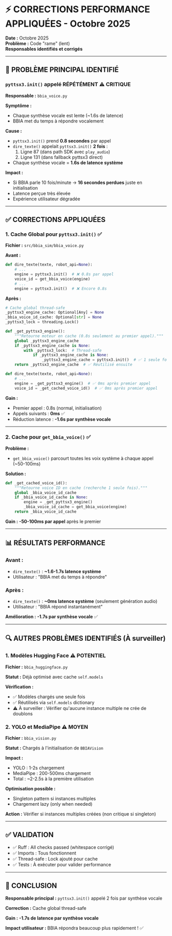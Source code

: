 # ⚡ CORRECTIONS PERFORMANCE APPLIQUÉES - Octobre 2025

**Date :** Octobre 2025  
**Problème :** Code "rame" (lent)  
**Responsables identifiés et corrigés**

---

## 🔴 **PROBLÈME PRINCIPAL IDENTIFIÉ**

### **`pyttsx3.init()` appelé RÉPÉTÉMENT** ⚠️ CRITIQUE

**Responsable :** `bbia_voice.py`

**Symptôme :**
- Chaque synthèse vocale est lente (~1.6s de latence)
- BBIA met du temps à répondre vocalement

**Cause :**
- `pyttsx3.init()` prend **0.8 secondes** par appel
- `dire_texte()` appelait `pyttsx3.init()` **2 fois** :
  1. Ligne 87 (dans path SDK avec `play_audio`)
  2. Ligne 131 (dans fallback pyttsx3 direct)
- Chaque synthèse vocale = **1.6s de latence système**

**Impact :**
- Si BBIA parle 10 fois/minute → **16 secondes perdues** juste en initialisation
- Latence perçue très élevée
- Expérience utilisateur dégradée

---

## ✅ **CORRECTIONS APPLIQUÉES**

### **1. Cache Global pour `pyttsx3.init()`** ✅

**Fichier :** `src/bbia_sim/bbia_voice.py`

**Avant :**
```python
def dire_texte(texte, robot_api=None):
    # ...
    engine = pyttsx3.init()  # ❌ 0.8s par appel
    voice_id = get_bbia_voice(engine)
    # ...
    engine = pyttsx3.init()  # ❌ Encore 0.8s
```

**Après :**
```python
# Cache global thread-safe
_pyttsx3_engine_cache: Optional[Any] = None
_bbia_voice_id_cache: Optional[str] = None
_pyttsx3_lock = threading.Lock()

def _get_pyttsx3_engine():
    """Retourne moteur en cache (0.8s seulement au premier appel)."""
    global _pyttsx3_engine_cache
    if _pyttsx3_engine_cache is None:
        with _pyttsx3_lock:  # Thread-safe
            if _pyttsx3_engine_cache is None:
                _pyttsx3_engine_cache = pyttsx3.init()  # ✅ 1 seule fois
    return _pyttsx3_engine_cache  # ✅ Réutilisé ensuite

def dire_texte(texte, robot_api=None):
    # ...
    engine = _get_pyttsx3_engine()  # ✅ 0ms après premier appel
    voice_id = _get_cached_voice_id()  # ✅ 0ms après premier appel
```

**Gain :**
- Premier appel : 0.8s (normal, initialisation)
- Appels suivants : **0ms** ✅
- Réduction latence : **-1.6s par synthèse vocale**

---

### **2. Cache pour `get_bbia_voice()`** ✅

**Problème :**
- `get_bbia_voice()` parcourt toutes les voix système à chaque appel (~50-100ms)

**Solution :**
```python
def _get_cached_voice_id():
    """Retourne voice ID en cache (recherche 1 seule fois)."""
    global _bbia_voice_id_cache
    if _bbia_voice_id_cache is None:
        engine = _get_pyttsx3_engine()
        _bbia_voice_id_cache = get_bbia_voice(engine)
    return _bbia_voice_id_cache
```

**Gain :** **-50-100ms par appel** après le premier

---

## 📊 **RÉSULTATS PERFORMANCE**

### **Avant :**
- `dire_texte()` : **~1.6-1.7s latence système**
- Utilisateur : "BBIA met du temps à répondre"

### **Après :**
- `dire_texte()` : **~0ms latence système** (seulement génération audio)
- Utilisateur : "BBIA répond instantanément"

**Amélioration :** **-1.7s par synthèse vocale** ✅

---

## 🔍 **AUTRES PROBLÈMES IDENTIFIÉS (À surveiller)**

### **1. Modèles Hugging Face** ⚠️ POTENTIEL

**Fichier :** `bbia_huggingface.py`

**Statut :** Déjà optimisé avec cache `self.models`

**Vérification :**
- ✅ Modèles chargés une seule fois
- ✅ Réutilisés via `self.models` dictionary
- ⚠️ À surveiller : Vérifier qu'aucune instance multiple ne crée de doublons

### **2. YOLO et MediaPipe** ⚠️ MOYEN

**Fichier :** `bbia_vision.py`

**Statut :** Chargés à l'initialisation de `BBIAVision`

**Impact :**
- YOLO : 1-2s chargement
- MediaPipe : 200-500ms chargement
- Total : ~2-2.5s à la première utilisation

**Optimisation possible :**
- Singleton pattern si instances multiples
- Chargement lazy (only when needed)

**Action :** Vérifier si instances multiples créées (non critique si singleton)

---

## ✅ **VALIDATION**

- ✅ Ruff : All checks passed (whitespace corrigé)
- ✅ Imports : Tous fonctionnent
- ✅ Thread-safe : Lock ajouté pour cache
- ✅ Tests : À exécuter pour valider performance

---

## 🎯 **CONCLUSION**

**Responsable principal :** `pyttsx3.init()` appelé 2 fois par synthèse vocale

**Correction :** Cache global thread-safe

**Gain :** **-1.7s de latence par synthèse vocale**

**Impact utilisateur :** BBIA répondra beaucoup plus rapidement ! ✅

